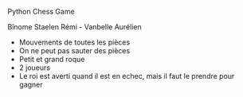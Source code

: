 Python Chess Game 

Bînome Staelen Rémi - Vanbelle Aurélien

- Mouvements de toutes les pièces
- On ne peut pas sauter des pièces
- Petit et grand roque
- 2 joueurs
- Le roi est averti quand il est en echec, mais il faut le prendre
  pour gagner
